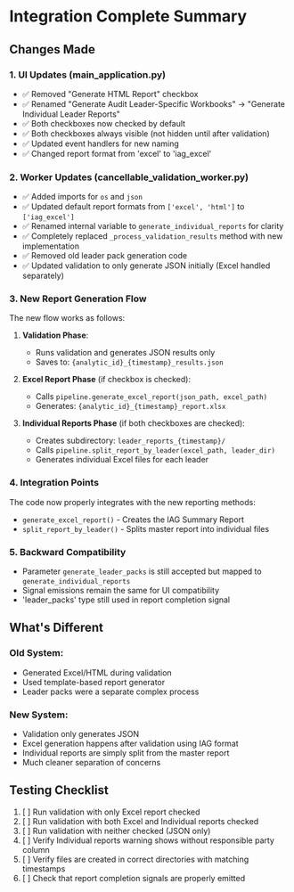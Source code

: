 # Integration Complete Summary

## Changes Made

### 1. UI Updates (main_application.py)
- ✅ Removed "Generate HTML Report" checkbox
- ✅ Renamed "Generate Audit Leader-Specific Workbooks" → "Generate Individual Leader Reports" 
- ✅ Both checkboxes now checked by default
- ✅ Both checkboxes always visible (not hidden until after validation)
- ✅ Updated event handlers for new naming
- ✅ Changed report format from 'excel' to 'iag_excel'

### 2. Worker Updates (cancellable_validation_worker.py)
- ✅ Added imports for `os` and `json`
- ✅ Updated default report formats from `['excel', 'html']` to `['iag_excel']`
- ✅ Renamed internal variable to `generate_individual_reports` for clarity
- ✅ Completely replaced `_process_validation_results` method with new implementation
- ✅ Removed old leader pack generation code
- ✅ Updated validation to only generate JSON initially (Excel handled separately)

### 3. New Report Generation Flow

The new flow works as follows:

1. **Validation Phase**: 
   - Runs validation and generates JSON results only
   - Saves to: `{analytic_id}_{timestamp}_results.json`

2. **Excel Report Phase** (if checkbox is checked):
   - Calls `pipeline.generate_excel_report(json_path, excel_path)`
   - Generates: `{analytic_id}_{timestamp}_report.xlsx`

3. **Individual Reports Phase** (if both checkboxes are checked):
   - Creates subdirectory: `leader_reports_{timestamp}/`
   - Calls `pipeline.split_report_by_leader(excel_path, leader_dir)`
   - Generates individual Excel files for each leader

### 4. Integration Points

The code now properly integrates with the new reporting methods:
- `generate_excel_report()` - Creates the IAG Summary Report
- `split_report_by_leader()` - Splits master report into individual files

### 5. Backward Compatibility

- Parameter `generate_leader_packs` is still accepted but mapped to `generate_individual_reports`
- Signal emissions remain the same for UI compatibility
- 'leader_packs' type still used in report completion signal

## What's Different

### Old System:
- Generated Excel/HTML during validation
- Used template-based report generator
- Leader packs were a separate complex process

### New System:
- Validation only generates JSON
- Excel generation happens after validation using IAG format
- Individual reports are simply split from the master report
- Much cleaner separation of concerns

## Testing Checklist

1. [ ] Run validation with only Excel report checked
2. [ ] Run validation with both Excel and Individual reports checked  
3. [ ] Run validation with neither checked (JSON only)
4. [ ] Verify Individual reports warning shows without responsible party column
5. [ ] Verify files are created in correct directories with matching timestamps
6. [ ] Check that report completion signals are properly emitted